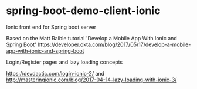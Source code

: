 # spring-boot-demo-client-ionic
Ionic front end for Spring boot server

Based on the Matt Raible tutorial 'Develop a Mobile App With Ionic and Spring Boot'
https://developer.okta.com/blog/2017/05/17/develop-a-mobile-app-with-ionic-and-spring-boot

Login/Register  pages and lazy loading concepts

https://devdactic.com/login-ionic-2/ and http://masteringionic.com/blog/2017-04-14-lazy-loading-with-ionic-3/
